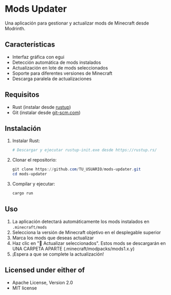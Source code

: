 # Mods Updater

Una aplicación para gestionar y actualizar mods de Minecraft desde Modrinth.

## Características

- Interfaz gráfica con egui
- Detección automática de mods instalados
- Actualización en lote de mods seleccionados
- Soporte para diferentes versiones de Minecraft
- Descarga paralela de actualizaciones

## Requisitos

- Rust (instalar desde [rustup](https://rustup.rs/))
- Git (instalar desde [git-scm.com](https://git-scm.com/download/win))

## Instalación

1. Instalar Rust:
   ```powershell
   # Descargar y ejecutar rustup-init.exe desde https://rustup.rs/
   ```

2. Clonar el repositorio:
   ```powershell
   git clone https://github.com/TU_USUARIO/mods-updater.git
   cd mods-updater
   ```

3. Compilar y ejecutar:
   ```powershell
   cargo run
   ```

## Uso

1. La aplicación detectará automáticamente los mods instalados en `.minecraft/mods`
2. Selecciona la versión de Minecraft objetivo en el desplegable superior
3. Marca los mods que deseas actualizar
4. Haz clic en "💾 Actualizar seleccionados". Estos mods se descargarán en UNA CARPETA APARTE (.minecraft/modpacks/mods1.x.y)
5. ¡Espera a que se complete la actualización!

## Licensed under either of

- Apache License, Version 2.0
- MIT license


